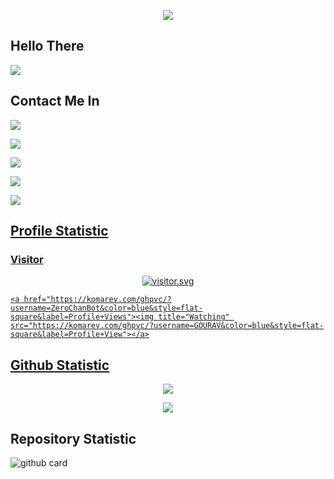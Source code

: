 </h1>

<p align="center">

  <img src="https://telegra.ph/file/56f641c3cf138aa7f27b2.jpg" />

</p>

## Hello There
<a href="//https://instagram.com/dark_devil_3609"><img align="center" src="https://cardivo.vercel.app/api?name=Gourav&description=Halo,%20I%27m%20Nathan%20dan%20saya%20masih%20programer%20pemula%20Nice%20to%20meet%20you%20%F0%9F%91%8B&image=https://avatars.githubusercontent.com/darkdevil3610&usqp=CAU&backgroundColor=%23ecf0f1&youtube=GOURAV&github=GS&pattern=ticTacToe&colorPattern=%23eaeaea&site=webraku.xyz"/></a>
## Contact Me In

<p>

  <a href="https://instagram.com/dark_devil_3609"><img src="https://img.shields.io/badge/Instagram-E4405F?style=for-the-badge&logo=instagram&logoColor=white"/> 

  <a href="https://wa.me/918089152280/"><img src="https://img.shields.io/badge/WhatsApp-25D366?style=for-the-badge&logo=whatsapp&logoColor=white" />

<a href=""><img src="https://img.shields.io/badge/YouTube-GOURAV-ff0000?style=for-the-badge&logo=youtube&logoColor=ff0000&link=https://youtube.com/c/" /><br>

   <a href="https://github.com/darkdevil3610"><img src="https://img.shields.io/badge/-GitHub-black?style=flat-square&logo=github" /> 

  <a href="https://youtube.com"><img src="https://img.shields.io/youtube/channel/subscribers/UC7SydwUESoyOQ3qZZuoaNHw?style=social" /> <br>

</p>

## Profile Statistic

<h3 align="left">Visitor</h3>

<p align="center">

<img src="https://count.getloli.com/get/?theme=moebooru-h" alt="visitor.svg">
           
    <a href="https://komarev.com/ghpvc/?username=ZeroChanBot&color=blue&style=flat-square&label=Profile+Views"><img title="Watching" src="https://komarev.com/ghpvc/?username=GOURAV&color=blue&style=flat-square&label=Profile+View"></a>
</p>

## Github Statistic

<p align="center"><a href="https://github.com/darkdevil3610"><img src="https://github-readme-stats.vercel.app/api?username=darkdevil3610&show_icons=true&theme=radical"></a></p>
<p align="center"><a href="https://github.com/darkdevil3610"><img src="https://github-readme-stats.vercel.app/api/top-langs/?username=darkdevil3610&theme=radical&layout=compact"></a></p> 

## Repository Statistic
![github card](https://github-readme-stats.vercel.app/api/pin/?username=darkdevil3610&repo=Scrappe&theme=dark)


